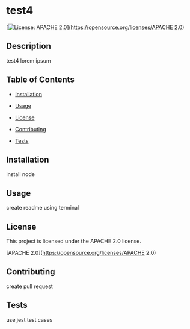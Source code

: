 
  # test4
  
 [![License: APACHE 2.0](https://img.shields.io/badge/License-APACHE%202.0-blue.svg)](https://opensource.org/licenses/APACHE 2.0)
  
 ## Description
  
 test4 lorem ipsum
  
 ## Table of Contents
  
 * [Installation](#installation)
  
 * [Usage](#usage)
  
 * [License](#license) 
  
 * [Contributing](#contributing)
  
 * [Tests](#tests)
  
 ## Installation 
  
 install node
  
 ## Usage
  
 create readme using terminal
  
 ## License
  This project is licensed under the APACHE 2.0 license.
  
 [APACHE 2.0](https://opensource.org/licenses/APACHE 2.0)
  
 ## Contributing
  
 create pull request
  
 ## Tests
  
 use jest test cases
  